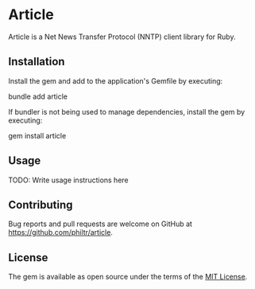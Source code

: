 # Article

Article is a Net News Transfer Protocol (NNTP) client library for Ruby.

## Installation

Install the gem and add to the application's Gemfile by executing:

bundle add article

If bundler is not being used to manage dependencies, install the gem by
executing:

gem install article

## Usage

TODO: Write usage instructions here

## Contributing

Bug reports and pull requests are welcome on GitHub at
<https://github.com/philtr/article>.

## License

The gem is available as open source under the terms of the [MIT
License](https://opensource.org/licenses/MIT).
